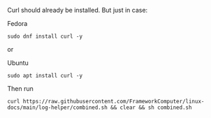 
Curl should already be installed.
But just in case:

Fedora
```
sudo dnf install curl -y
```

or

Ubuntu
```
sudo apt install curl -y
```

Then run

```
curl https://raw.githubusercontent.com/FrameworkComputer/linux-docs/main/log-helper/combined.sh && clear && sh combined.sh
```
